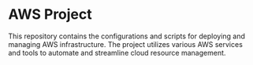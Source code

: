 # AWS Project

This repository contains the configurations and scripts for deploying and managing AWS infrastructure. The project utilizes various AWS services and tools to automate and streamline cloud resource management.
